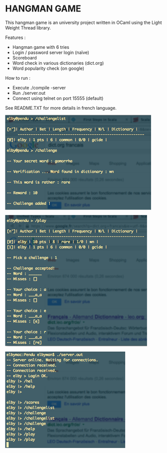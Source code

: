 HANGMAN GAME
=============

This hangman game is an university project written in OCaml using the Light Weight Thread library.

Features :
- Hangman game with 6 tries
- Login / password server login (naïve)
- Scoreboard
- Word check in various dictionaries (dict.org)
- Word popularity check (on google)

How to run :
- Execute ./compile -server
- Run ./server.out
- Connect using telnet on port 15555 (default)

See README.TXT for more details in french language.


![screenshot](screens/1.png)

![screenshot](screens/2.png)

![screenshot](screens/3.png)
